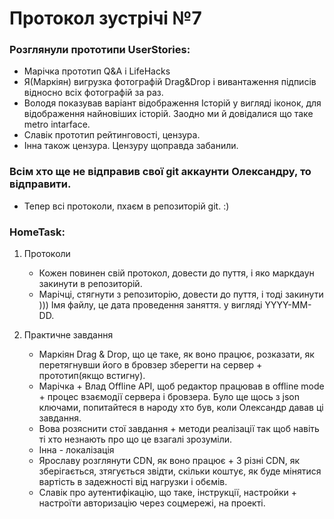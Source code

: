 # Протокол зустрічі №7
### Розглянули прототипи UserStories:
* Марічка прототип Q&A i LifeHacks
* Я(Маркіян) вигрузка фотографій Drag&Drop і вивантаження підписів відносно всіх фотографій за раз.
* Володя показував варіант відображення Історій у вигляді іконок, для відображення найновіших історій. Заодно ми й довідалися що таке metro intarface.
* Славік прототип рейтинговості, цензура.
* Інна також цензура. Цензуру щоправда забанили.

### Всім хто ще не відправив свої git аккаунти Олександру, то відправити.
* Тепер всі протоколи, пхаєм в репозиторій git. :)

### HomeTask:
1. Протоколи
	* Кожен повинен свій протокол, довести до пуття, і яко маркдаун закинути в репозиторій.
	* Марічці, стягнути з репозиторію, довести до пуття, і тоді закинути ))) Імя файлу, це дата проведення заняття. у вигляді YYYY-MM-DD.

2. Практичне завдання 
	* Маркіян Drag & Drop, що це таке, як воно працює, розказати, як перетягнувши його в бровзер зберегти на сервер + прототип(якщо встигну).
	* Марічка + Влад Offline API, щоб редактор працював в offline mode + процес взаємодії сервера і бровзера. Було ще щось з json ключами, попитайтеся в народу хто був, коли Олександр давав ці завдання.
	* Вова розяснити стої завдання + методи реалізації так щоб навіть ті хто незнають про що це взагалі зрозуміли.
	* Інна - локалізація
	* Ярославу розглянути CDN, як воно працює + 3 різні CDN, як зберігається, зтягується звідти, скільки коштує, як буде мінятися вартість в задежності від нагрузки і обємів.
	* Славік про аутентифікацію, що таке, інструкції, настройки + настроїти авторизацію через соцмережі, на проекті.

